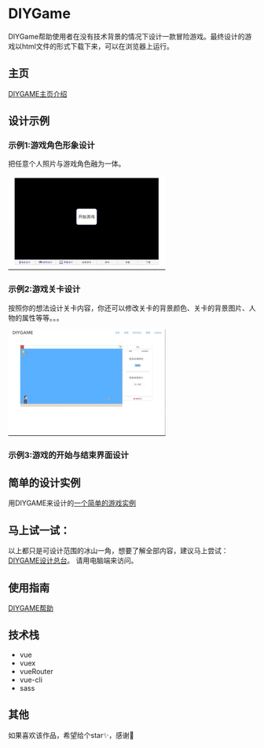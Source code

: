 # DIYGame
DIYGame帮助使用者在没有技术背景的情况下设计一款冒险游戏。最终设计的游戏以html文件的形式下载下来，可以在浏览器上运行。

## 主页

[DIYGAME主页介绍](http://diygame.vip/#/)



## 设计示例


### 示例1:游戏角色形象设计

把任意个人照片与游戏角色融为一体。


![alt 加载失败](./README/playerFigureGIF.gif)


### 示例2:游戏关卡设计


按照你的想法设计关卡内容，你还可以修改关卡的背景颜色、关卡的背景图片、人物的属性等等。。。


![alt 加载失败](./README/structureDesign.gif)


### 示例3:游戏的开始与结束界面设计




## 简单的设计实例


用DIYGAME来设计的[一个简单的游戏实例](http://diygame.vip/#/previewPage)


## 马上试一试：


以上都只是可设计范围的冰山一角，想要了解全部内容，建议马上尝试：[DIYGAME设计总台](http://diygame.vip/#/entireGame)。
请用电脑端来访问。


## 使用指南


[DIYGAME帮助](http://diygame.vip/#/help)


## 技术栈


- vue
- vuex
- vueRouter
- vue-cli
- sass


## 其他

如果喜欢该作品，希望给个star✨，感谢🙏
